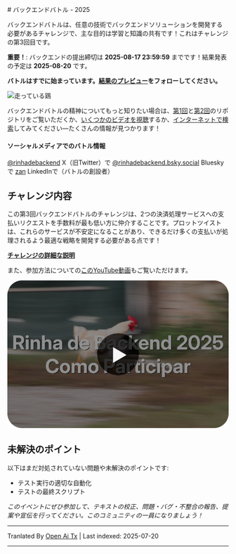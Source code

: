 <translate-content># バックエンドバトル - 2025

バックエンドバトルは、任意の技術でバックエンドソリューションを開発する必要があるチャレンジで、主な目的は学習と知識の共有です！これはチャレンジの第3回目です。

**重要！**: バックエンドの提出締切は **2025-08-17 23:59:59** までです！結果発表の予定は **2025-08-20** です。

**バトルはすでに始まっています。[結果のプレビュー](https://raw.githubusercontent.com/zanfranceschi/rinha-de-backend-2025/main/./PREVIA_RESULTADOS.md)をフォローしてください。**

![走っている鶏](https://raw.githubusercontent.com/zanfranceschi/rinha-de-backend-2025/main/./misc/imgs/header.jpg)

バックエンドバトルの精神についてもっと知りたい場合は、[第1回](https://github.com/zanfranceschi/rinha-de-backend-2023-q3)と[第2回](https://github.com/zanfranceschi/rinha-de-backend-2024-q1)のリポジトリをご覧いただくか、[いくつかのビデオを視聴](https://www.youtube.com/results?search_query=rinha+de+backend)するか、[インターネットで検索](https://www.google.com/search?q=rinha+de+backend)してみてください—たくさんの情報が見つかります！

#### ソーシャルメディアでのバトル情報

[@rinhadebackend](https://x.com/rinhadebackend)  X（旧Twitter）で
[@rinhadebackend.bsky.social](https://bsky.app/profile/rinhadebackend.bsky.social) Blueskyで
[zan](https://www.linkedin.com/in/francisco-zanfranceschi/) LinkedInで（バトルの創設者）


## チャレンジ内容
この第3回バックエンドバトルのチャレンジは、2つの決済処理サービスへの支払いリクエストを手数料が最も低い方に仲介することです。プロットツイストは、これらのサービスが不安定になることがあり、できるだけ多くの支払いが処理されるよう最適な戦略を開発する必要がある点です！

**[チャレンジの詳細な説明](https://raw.githubusercontent.com/zanfranceschi/rinha-de-backend-2025/main/INSTRUCOES.md)**

また、参加方法についての[このYouTube動画](https://www.youtube.com/watch?v=ldPkTtkJ86k)もご覧いただけます。

[![youtube](https://raw.githubusercontent.com/zanfranceschi/rinha-de-backend-2025/main/./misc/imgs/youtube-thumb.png)](https://www.youtube.com/watch?v=ldPkTtkJ86k)


## 未解決のポイント

以下はまだ対処されていない問題や未解決のポイントです:
- テスト実行の適切な自動化
- テストの最終スクリプト

*このイベントにぜひ参加して、テキストの校正、問題・バグ・不整合の報告、提案や宣伝を行ってください。このコミュニティの一員になりましょう！*</translate-content>


---


Tranlated By [Open Ai Tx](https://github.com/OpenAiTx/OpenAiTx) | Last indexed: 2025-07-20


---